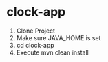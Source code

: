 # clock-app
1. Clone Project
2. Make sure JAVA_HOME is set
3. cd clock-app
3. Execute mvn clean install
